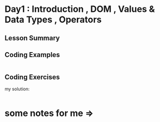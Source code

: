 # Day1 : Introduction , DOM , Values & Data Types , Operators

## Lesson Summary


## Coding Examples
```javascript

```

## Coding Exercises

my solution:
```javascript

```
# some notes for me => 

